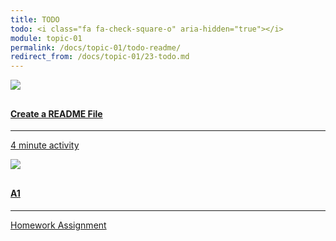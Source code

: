 ```yaml
---
title: TODO
todo: <i class="fa fa-check-square-o" aria-hidden="true"></i>
module: topic-01
permalink: /docs/topic-01/todo-readme/
redirect_from: /docs/topic-01/23-todo.md
---
```


<div class="row text-center">
  <div class="col-lg-4">
      <div class="bs-component">
        <div class="list-group">
            <a href="{{ site.url }}/docs/topic-01/create-readme" class="list-group-item">
              <img src="../img/hw-icon-atom.png" style="max-height: 100px; margin: auto; margin-bottom: 10px;" />
                <h4 class="list-group-item-heading">Create a README File</h4>
                <hr>
                <p class="list-group-item-text"><i class="fa fa-clock-o" aria-hidden="true"></i> 4 minute activity</p>
            </a>
          </div>
      </div>
  </div>
  <div class="col-lg-4">
      <div class="bs-component">
        <div class="list-group">
            <a href="https://moodle.umt.edu" class="list-group-item">
              <img src="../img/hw-icon-moodle.png" style="max-height: 100px; margin: auto; margin-bottom: 10px;" />
                <h4 class="list-group-item-heading">A1</h4>
                <hr>
                <p class="list-group-item-text"><i class="fa fa-edit" aria-hidden="true"></i> Homework Assignment</p>
            </a>
          </div>
      </div>
  </div>
</div>
